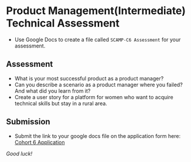 # Product Management(Intermediate) Technical Assessment  

- Use Google Docs to create a file called ``SCAMP-C6 Assessment`` for your assessment. 


## Assessment
- What is your most successful product as a product manager?
- Can you describe a scenario as a product manager where you failed? And what did you learn from it?
- Create a user story for a platform for women who want to acquire technical skills but stay in a rural area.
 

## Submission 

- Submit the link to your google docs file on the application form here: [Cohort 6 Application](http://shecodeafrica.org/events) 


*Good luck!*
